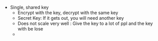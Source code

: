- Single, shared key
	- Encrypt with the key, decrypt with the same key
	- Secret Key: If it gets out, you will need another key
	- Does not scale very well : Give the key to a lot of ppl and the key with be lose
	- 